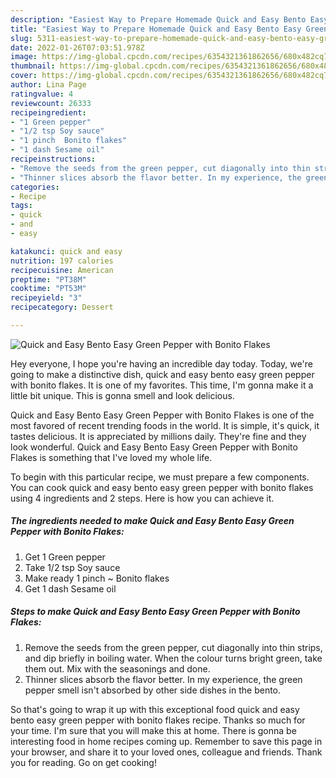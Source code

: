 ```yaml
---
description: "Easiest Way to Prepare Homemade Quick and Easy Bento Easy Green Pepper with Bonito Flakes"
title: "Easiest Way to Prepare Homemade Quick and Easy Bento Easy Green Pepper with Bonito Flakes"
slug: 5311-easiest-way-to-prepare-homemade-quick-and-easy-bento-easy-green-pepper-with-bonito-flakes
date: 2022-01-26T07:03:51.978Z
image: https://img-global.cpcdn.com/recipes/6354321361862656/680x482cq70/quick-and-easy-bento-easy-green-pepper-with-bonito-flakes-recipe-main-photo.jpg
thumbnail: https://img-global.cpcdn.com/recipes/6354321361862656/680x482cq70/quick-and-easy-bento-easy-green-pepper-with-bonito-flakes-recipe-main-photo.jpg
cover: https://img-global.cpcdn.com/recipes/6354321361862656/680x482cq70/quick-and-easy-bento-easy-green-pepper-with-bonito-flakes-recipe-main-photo.jpg
author: Lina Page
ratingvalue: 4
reviewcount: 26333
recipeingredient:
- "1 Green pepper"
- "1/2 tsp Soy sauce"
- "1 pinch  Bonito flakes"
- "1 dash Sesame oil"
recipeinstructions:
- "Remove the seeds from the green pepper, cut diagonally into thin strips, and dip briefly in boiling water. When the colour turns bright green, take them out. Mix with the seasonings and done."
- "Thinner slices absorb the flavor better. In my experience, the green pepper smell isn&#39;t absorbed by other side dishes in the bento."
categories:
- Recipe
tags:
- quick
- and
- easy

katakunci: quick and easy 
nutrition: 197 calories
recipecuisine: American
preptime: "PT38M"
cooktime: "PT53M"
recipeyield: "3"
recipecategory: Dessert

---
```



![Quick and Easy Bento Easy Green Pepper with Bonito Flakes](https://img-global.cpcdn.com/recipes/6354321361862656/680x482cq70/quick-and-easy-bento-easy-green-pepper-with-bonito-flakes-recipe-main-photo.jpg)

Hey everyone, I hope you're having an incredible day today. Today, we're going to make a distinctive dish, quick and easy bento easy green pepper with bonito flakes. It is one of my favorites. This time, I'm gonna make it a little bit unique. This is gonna smell and look delicious.

Quick and Easy Bento Easy Green Pepper with Bonito Flakes is one of the most favored of recent trending foods in the world. It is simple, it's quick, it tastes delicious. It is appreciated by millions daily. They're fine and they look wonderful. Quick and Easy Bento Easy Green Pepper with Bonito Flakes is something that I've loved my whole life.




To begin with this particular recipe, we must prepare a few components. You can cook quick and easy bento easy green pepper with bonito flakes using 4 ingredients and 2 steps. Here is how you can achieve it.

<!--inarticleads1-->

##### The ingredients needed to make Quick and Easy Bento Easy Green Pepper with Bonito Flakes:

1. Get 1 Green pepper
1. Take 1/2 tsp Soy sauce
1. Make ready 1 pinch ~ Bonito flakes
1. Get 1 dash Sesame oil




<!--inarticleads2-->

##### Steps to make Quick and Easy Bento Easy Green Pepper with Bonito Flakes:

1. Remove the seeds from the green pepper, cut diagonally into thin strips, and dip briefly in boiling water. When the colour turns bright green, take them out. Mix with the seasonings and done.
1. Thinner slices absorb the flavor better. In my experience, the green pepper smell isn&#39;t absorbed by other side dishes in the bento.




So that's going to wrap it up with this exceptional food quick and easy bento easy green pepper with bonito flakes recipe. Thanks so much for your time. I'm sure that you will make this at home. There is gonna be interesting food in home recipes coming up. Remember to save this page in your browser, and share it to your loved ones, colleague and friends. Thank you for reading. Go on get cooking!
